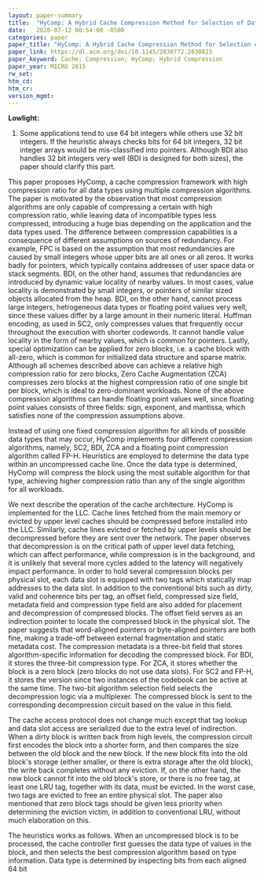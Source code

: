 ```yaml
---
layout: paper-summary
title:  "HyComp: A Hybrid Cache Compression Method for Selection of Data-Type-Specific Compression Methods"
date:   2020-07-12 00:54:00 -0500
categories: paper
paper_title: "HyComp: A Hybrid Cache Compression Method for Selection of Data-Type-Specific Compression Methods"
paper_link: https://dl.acm.org/doi/10.1145/2830772.2830823
paper_keyword: Cache; Compression; HyComp; Hybrid Compression
paper_year: MICRO 2015
rw_set:
htm_cd:
htm_cr:
version_mgmt:
---
```


**Lowlight:**

1. Some applications tend to use 64 bit integers while others use 32 bit integers. If the heuristic always checks bits
   for 64 bit integers, 32 bit integer arrays would be mis-classified into pointers. Although BDI also handles 32 bit 
   integers very well (BDI is designed for both sizes), the paper should clarify this part.

This paper proposes HyComp, a cache compression framework with high compression ratio for all data types using multiple
compression algorithms. The paper is motivated by the observation that most compression algorithms are only capable of
compressing a certain with high compression ratio, while leaving data of incompatible types less compressed, introducing
a huge bias depending on the application and the data types used. The difference between compression capabilities is 
a consequence of different assumptions on sources of redundancy. For example, FPC is based on the assumption that most
redundancies are caused by small integers whose upper bits are all ones or all zeros. It works badly for pointers, which
typically contains addresses of user space data or stack segments. BDI, on the other hand, assumes that redundancies are
introduced by dynamic value locality of nearby values. In most cases, value locality is demonstrated by small integers,
or pointers of similar sized objects allocated from the heap. BDI, on the other hand, cannot process large integers, 
hetrogeneous data types or floating point values very well, since these values differ by a large amount in their numeric
literal. Huffman encoding, as used in SC2, only compresses values that frequently occur throughout the execution with 
shorter codewords. It cannot handle value locality in the form of nearby values, which is common for pointers.
Lastly, special optimization can be applied for zero blocks, i.e. a cache block with all-zero, which is common for 
initialized data structure and sparse matrix. Although all schemes described above can achieve a relative high compression
ratio for zero blocks, Zero Cache Augmentation (ZCA) compresses zero blocks at the highest compression ratio of one single
bit per block, which is ideal to zero-dominant workloads. None of the above compression algorithms can handle floating
point values well, since floating point values consists of three fields: sign, exponent, and mantissa, which satisfies
none of the compression assumptions above.

Instead of using one fixed compression algorithm for all kinds of possible data types that may occur, HyComp implements
four different compression algorithms, namely, SC2, BDI, ZCA and a floating point compression algorithm called FP-H.
Heuristics are employed to determine the data type within an uncompressed cache line. Once the data type is determined,
HyComp will compress the block using the most suitable algorithm for that type, achieving higher compression ratio than
any of the single algorithm for all workloads.

We next describe the operation of the cache architecture. HyComp is implemented for the LLC. Cache lines fetched from
the main memory or evicted by upper level caches should be compressed before installed into the LLC. Similarly, cache 
lines evicted or fetched by upper levels should be decompressed before they are sent over the network. The paper observes
that decompression is on the critical path of upper level data fetching, which can affect performance, while compression
is in the background, and it is unlikely that several more cycles added to the latency will negatively impact 
performance. In order to hold several compression blocks per physical slot, each data slot is equipped with two tags
which statically map addresses to the data slot. In addition to the conventional bits such as dirty, valid and coherence
bits per tag, an offset field, compressed size field, metadata field and compression type field are also added for placement 
and decompression of compressed blocks.
The offset field serves as an indirection pointer to locate the compressed block in the physical slot. The paper suggests
that word-aligned pointers or byte-aligned pointers are both fine, making a trade-off between external fragmentation
and static metadata cost.
The compression metadata is a three-bit field that stores algorithm-specific information for decoding the compressed block.
For BDI, it stores the three-bit compression type. For ZCA, it stores whether the block is a zero block (zero blocks
do not use data slots). For SC2 and FP-H, it stores the version since two instances of the codebook can be active at the 
same time.
The two-bit algorithm selection field selects the decompression logic via a multiplexer. The compressed block is sent
to the corresponding decompression circuit based on the value in this field.

The cache access protocol does not change much except that tag lookup and data slot access are serialized due to the 
extra level of indirection. When a dirty block is written back from high levels, the compression circuit first encodes
the block into a shorter form, and then compares the size between the old block and the new block. If the new block fits 
into the old block's storage (either smaller, or there is extra storage after the old block), the write back completes
without any eviction. If, on the other hand, the new block cannot fit into the old block's store, or there is no
free tag, at least one LRU tag, together with its data, must be evicted. In the worst case, two tags are evicted to
free an entire physical slot. The paper also mentioned that zero block tags should be given less priority when determining
the eviction victim, in addition to conventional LRU, without much elaboration on this. 

The heuristics works as follows. When an uncompressed block is to be processed, the cache controller first guesses the 
data type of values in the block, and then selects the best compression algorithm based on type information.
Data type is determined by inspecting bits from each aligned 64 bit 
